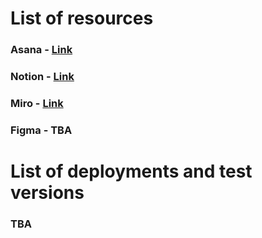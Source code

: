 # List of resources 

### Asana - [Link](https://app.asana.com/0/1206294519018299/1206294559625545)
### Notion - [Link](https://www.notion.so/b7189f0018dd41d1a2c7a605357f6d8a?v=233f5bfcca9c49269a452fc9e64ab82f)
### Miro - [Link](https://miro.com/app/board/uXjVN80oOtc=/)
### Figma - TBA

# List of deployments and test versions 

### TBA
